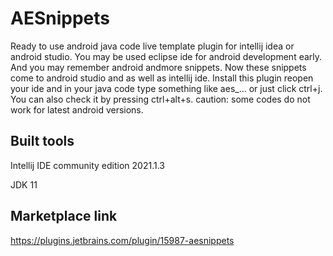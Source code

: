 # AESnippets
Ready to use android java code live template plugin for intellij idea or android studio. You may be used eclipse ide for android development early. And you may remember android andmore snippets. Now these snippets come to android studio and as well as intellij ide. 
Install this plugin reopen your ide and in your java code type something like aes_... or just click ctrl+j. You can also check it by pressing ctrl+alt+s. caution: some codes do not work for latest android versions. 
## Built tools
Intellij IDE community edition 2021.1.3 

JDK 11

## Marketplace link
https://plugins.jetbrains.com/plugin/15987-aesnippets
